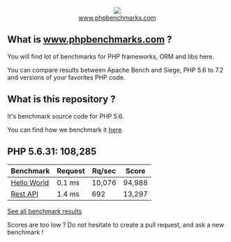 <p align="center">
  <img src="http://www.phpbenchmarks.com/images/logo_github.png">
  <br>
  <a href="http://www.phpbenchmarks.com" target="_blank">www.phpbenchmarks.com</a>
</p>

## What is www.phpbenchmarks.com ?

You will find lot of benchmarks for PHP frameworks, ORM and libs here.

You can compare results between Apache Bench and Siege, PHP 5.6 to 7.2 and versions of your favorites PHP code.

## What is this repository ?

It's benchmark source code for PHP 5.6.

You can find how we benchmark it [here](http://www.phpbenchmarks.com/en/benchmark-protocol).

## PHP 5.6.31: 108,285

Benchmark | Request | Rq/sec | Score
--------- | ------- | ------ | -----
[Hello World](http://www.phpbenchmarks.com/en/benchmark/apache-bench/php-5.6.html#benchmark-hello-world) | 0.1 ms | 10,076 | 94,988
[Rest API](http://www.phpbenchmarks.com/en/benchmark/apache-bench/php-5.6.html#benchmark-rest) | 1.4 ms | 692 | 13,297

[See all benchmark results](http://www.phpbenchmarks.com/en/benchmark/apache-bench/php-5.6.html)

Scores are too low ? Do not hesitate to create a pull request, and ask a new benchmark !
